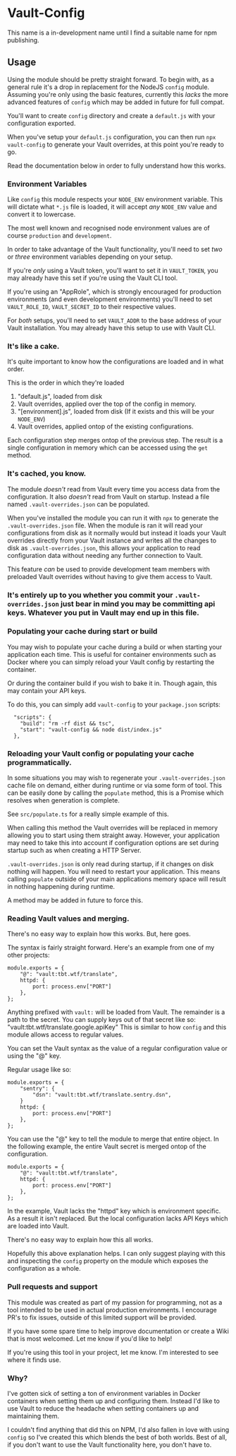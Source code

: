 Vault-Config
===
This name is a in-development name until I find a suitable name for npm publishing.

## Usage
Using the module should be pretty straight forward.
To begin with, as a general rule it's a drop in replacement for the NodeJS `config` module.
Assuming you're only using the basic features, currently this *lacks* the more advanced features of `config` which may be added in future for full compat.

You'll want to create `config` directory and create a `default.js` with your configuration exported.

When you've setup your `default.js` configuration, you can then run `npx vault-config` to generate your Vault overrides, at this point you're ready to go.

Read the documentation below in order to fully understand how this works.

### Environment Variables
Like `config` this module respects your `NODE_ENV` environment variable.
This will dictate what `*.js` file is loaded, it will accept *any* `NODE_ENV` value and convert it to lowercase.

The most well known and recognised node environment values are of course `production` and `development`.

In order to take advantage of the Vault functionality, you'll need to set *two* or *three* environment variables depending on your setup.

If you're *only* using a Vault token, you'll want to set it in `VAULT_TOKEN`, you may already have this set if you're using the Vault CLI tool.

If you're using an "AppRole", which is strongly encouraged for production environments (and even development environments) you'll need to set `VAULT_ROLE_ID`, `VAULT_SECRET_ID` to their respective values.

For *both* setups, you'll need to set `VAULT_ADDR` to the base address of your Vault installation. You may already have this setup to use with Vault CLI.

### It's like a cake.
It's quite important to know how the configurations are loaded and in what order.

This is the order in which they're loaded

1. "default.js", loaded from disk
2. Vault overrides, applied over the top of the config in memory.
3. "[environment].js", loaded from disk (If it exists and this will be your `NODE_ENV`)
4. Vault overrides, applied ontop of the existing configurations.

Each configuration step merges ontop of the previous step.
The result is a single configuration in memory which can be accessed using the `get` method.

### It's cached, you know.
The module *doesn't* read from Vault every time you access data from the configuration. It also *doesn't* read from Vault on startup.
Instead a file named `.vault-overrides.json` can be populated.

When you've installed the module you can run it with `npx` to generate the `.vault-overrides.json` file.
When the module is ran it will read your configurations from disk as it normally would but instead it loads your Vault overrides directly from your Vault instance and writes all the changes to disk as `.vault-overrides.json`,
this allows your application to read configuration data without needing any further connection to Vault.

This feature *can* be used to provide development team members with preloaded Vault overrides without having to give them access to Vault.

### It's entirely up to you whether you commit your `.vault-overrides.json` just bear in mind you may be committing api keys. Whatever you put in Vault may end up in this file.

### Populating your cache during start or build
You may wish to populate your cache during a build or when starting your application each time.
This is useful for container environments such as Docker where you can simply reload your Vault config by restarting the container.

Or during the container build if you wish to bake it in. Though again, this may contain your API keys.

To do this, you can simply add `vault-config` to your `package.json` scripts:

```
  "scripts": {
    "build": "rm -rf dist && tsc",
    "start": "vault-config && node dist/index.js"
  },
```

### Reloading your Vault config or populating your cache programmatically.
In some situations you may wish to regenerate your `.vault-overrides.json` cache file on demand, either during runtime or via some form of tool.
This can be easily done by calling the `populate` method, this is a Promise which resolves when generation is complete.

See `src/populate.ts` for a really simple example of this.

When calling this method the Vault overrides will be replaced in memory allowing you to start using them straight away.
However, your application may need to take this into account if configuration options are set during startup such as when creating a HTTP Server.

`.vault-overrides.json` is only read during startup, if it changes on disk nothing will happen. You will need to restart your application.
This means calling `populate` outside of your main applications memory space will result in nothing happening during runtime.

A method may be added in future to force this.

### Reading Vault values and merging.
There's no easy way to explain how this works.
But, here goes.

The syntax is fairly straight forward.
Here's an example from one of my other projects:
```
module.exports = {
	"@": "vault:tbt.wtf/translate",
	httpd: {
		port: process.env["PORT"]
	},
};
```

Anything prefixed with `vault:` will be loaded from Vault.
The remainder is a path to the secret.
You can supply keys out of that secret like so:
"vault:tbt.wtf/translate.google.apiKey"
This is similar to how `config` and this module allows access to regular values.

You can set the Vault syntax as the value of a regular configuration value or using the "@" key.

Regular usage like so:
```
module.exports = {
	"sentry": {
		"dsn": "vault:tbt.wtf/translate.sentry.dsn",
	}
	httpd: {
		port: process.env["PORT"]
	},
};
```

You can use the "@" key to tell the module to merge that entire object.
In the following example, the entire Vault secret is merged ontop of the configuration.
```
module.exports = {
	"@": "vault:tbt.wtf/translate",
	httpd: {
		port: process.env["PORT"]
	},
};
```

In the example, Vault lacks the "httpd" key which is environment specific. As a result it isn't replaced.
But the local configuration lacks API Keys which are loaded into Vault.

There's no easy way to explain how this all works.

Hopefully this above explanation helps.
I can only suggest playing with this and inspecting the `config` property on the module which exposes the configuration as a whole.

### Pull requests and support
This module was created as part of my passion for programming, not as a tool intended to be used in actual production environments.
I encourage PR's to fix issues, outside of this limited support will be provided.

If you have some spare time to help improve documentation or create a Wiki that is most welcomed.
Let me know if you'd like to help!

If you're using this tool in your project, let me know. I'm interested to see where it finds use.

### Why?
I've gotten sick of setting a ton of environment variables in Docker containers when setting them up and configuring them.
Instead I'd like to use Vault to reduce the headache when setting containers up and maintaining them.

I couldn't find anything that did this on NPM, I'd also fallen in love with using `config` so I've created this which blends the best of both worlds.
Best of all, if you don't want to use the Vault functionality here, you don't have to.